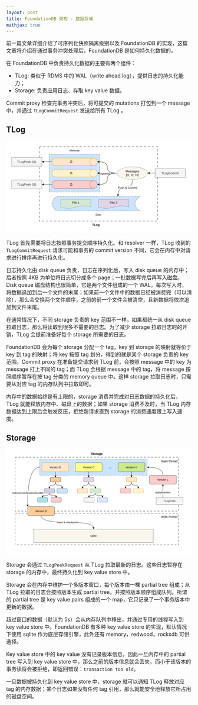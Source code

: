 ```yaml
---
layout: post
title: FoundationDB 架构 - 数据存储
mathjax: true
---
```


前一篇文章详细介绍了可序列化快照隔离级别以及 FoundationDB 的实现，这篇文章将介绍在通过事务冲突处理后，FoundationDB 是如何持久化数据的。

在 FoundationDB 中负责持久化数据的主要有两个组件：

- TLog: 类似于 RDMS 中的 WAL（write ahead log），提供日志的持久化能力；
- Storage: 负责应用日志、存取 key value 数据。

Commit proxy 检查完事务冲突后，将可提交的 mutations 打包到一个 message 中，并通过 `TLogCommitRequest` 发送给所有 TLog 。

## TLog

![TLog 内部结构](assets/FDB-arch-txn-store-imgs/TLog.png)

TLog 首先需要将日志按照事务提交顺序持久化。和 resolver 一样，TLog 收到的 `TLogCommitRequest` 请求可能和事务的 commit version 不同，它会在内存中对请求进行排序再进行持久化。

日志持久化由 disk queue 负责，日志在序列化后，写入 disk queue 的内存中；后者按照 4KB 为单位将日志切分成多个 page；一批数据写完后再写入磁盘。Disk queue 磁盘结构也很简单，它是两个文件组成的一个 WAL。每次写入时，将数据追加到后一个文件的末尾；如果前一个文件中的数据已经被消费完（可以清除），那么会交换两个文件顺序，之前的前一个文件会被清空，且新数据将依次追加到文件末尾。

在通常情况下，不同 storage 负责的 key 范围不一样，如果都统一从 disk queue 拉取日志，那么将读取到很多不需要的日志。为了减少 storage 拉取日志时的开销，TLog 会提前准备好每个 storage 所需要的日志。

FoundationDB 会为每个 storage 分配一个 tag，key 到 storage 的映射就等价于 key 到 tag 的映射；将 key 按照 tag 划分，得到的就是某个 storage 负责的 key 范围。Commit proxy 在准备提交请求到 TLog 前，会按照 message 中的 key 为 message 打上不同的 tag；而 TLog 会根据 message 中的 tag，将 message 按照顺序暂存在按 tag 分类的 memory queue 中。这样 storage 拉取日志时，只需要从对应 tag 的内存队列中拉取即可。

内存中的数据始终是有上限的，storage 消费并完成对日志数据的持久化后，TLog 就能释放内存中、磁盘上的数据；如果 storage 消费不及时，当 TLog 内存数据达到上限后会触发反压，拒绝新请求直到 storage 的消费速度跟上写入速度。

## Storage

![Storage 内部结构](assets/FDB-arch-txn-store-imgs/Storage.png)

Storage 会通过 `TLogPeekRequest` 从 TLog 拉取最新的日志。这些日志暂存在 storage 的内存中，最终持久化到 key value store 中。

Storage 会在内存中维护一个多版本窗口，每个版本由一棵 partial tree 组成；从 TLog 拉取的日志会按照版本生成 partial tree，并按照版本顺序组成队列。所谓的 partial tree 是 key value pairs 组成的一个 map，它只记录了一个事务版本中更新的数据。

超过窗口的数据（默认为 5s）会从内存队列中移出，并通过专用的线程写入到 key value store 中。FoundationDB 有多种 key value store 的实现，默认情况下使用 sqlite 作为底层存储引擎，此外还有 memory，redwood，rocksdb 可供选择。

Key value store 中的 key value 没有记录版本信息，因此一旦内存中的 partial tree 写入到 key value store 中，那么之前的版本信息就会丢失，而小于该版本的事务读将会被拒绝，即返回错误：`transaction too old`。

一旦数据被持久化到 key value store 中，storage 就可以通知 TLog 释放对应 tag 的内存数据；某个日志如果没有任何 tag 引用，那么就能安全地释放它所占用的磁盘空间。
